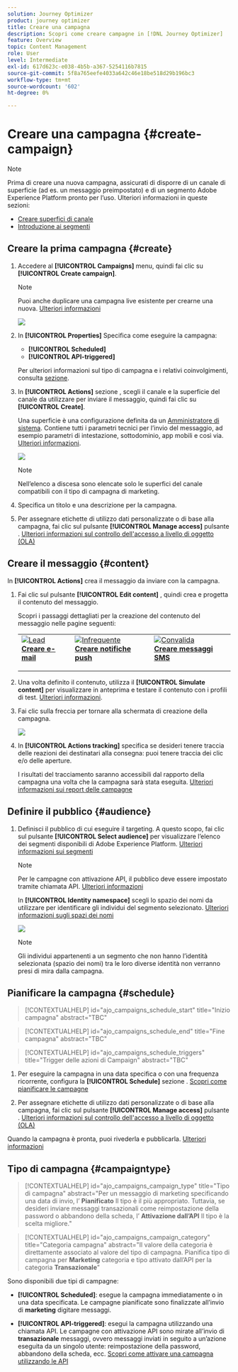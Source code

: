 ```yaml
---
solution: Journey Optimizer
product: journey optimizer
title: Creare una campagna
description: Scopri come creare campagne in [!DNL Journey Optimizer]
feature: Overview
topic: Content Management
role: User
level: Intermediate
exl-id: 617d623c-e038-4b5b-a367-5254116b7815
source-git-commit: 5f8a765eefe4033a642c46e18be518d29b196bc3
workflow-type: tm+mt
source-wordcount: '602'
ht-degree: 0%

---
```


# Creare una campagna {#create-campaign}

>[!NOTE]
>
>Prima di creare una nuova campagna, assicurati di disporre di un canale di superficie (ad es. un messaggio preimpostato) e di un segmento Adobe Experience Platform pronto per l’uso. Ulteriori informazioni in queste sezioni:
>
>* [Creare superfici di canale](../configuration/channel-surfaces.md)
>* [Introduzione ai segmenti](../segment/about-segments.md)


## Creare la prima campagna {#create}

1. Accedere al **[!UICONTROL Campaigns]** menu, quindi fai clic su **[!UICONTROL Create campaign]**.

   >[!NOTE]
   >
   >Puoi anche duplicare una campagna live esistente per crearne una nuova. [Ulteriori informazioni](modify-stop-campaign.md#duplicate)

   ![](assets/create-campaign.png)

1. In **[!UICONTROL Properties]** Specifica come eseguire la campagna:

   * **[!UICONTROL Scheduled]**
   * **[!UICONTROL API-triggered]**

   Per ulteriori informazioni sul tipo di campagna e i relativi coinvolgimenti, consulta [sezione](#campaigntype).

1. In **[!UICONTROL Actions]** sezione , scegli il canale e la superficie del canale da utilizzare per inviare il messaggio, quindi fai clic su **[!UICONTROL Create]**.

   Una superficie è una configurazione definita da un [Amministratore di sistema](../start/path/administrator.md). Contiene tutti i parametri tecnici per l’invio del messaggio, ad esempio parametri di intestazione, sottodominio, app mobili e così via. [Ulteriori informazioni](../configuration/channel-surfaces.md).

   ![](assets/create-campaign-action.png)

   >[!NOTE]
   >
   >Nell’elenco a discesa sono elencate solo le superfici del canale compatibili con il tipo di campagna di marketing.

1. Specifica un titolo e una descrizione per la campagna.

   <!--To test the content of your message, toggle the **[!UICONTROL Content experiment]** option on. This allows you to test multiple variables of a delivery on populations samples, in order to define which treatment has the biggest impact on the targeted population.[Learn more about content experiment](../campaigns/content-experiment.md).-->

1. Per assegnare etichette di utilizzo dati personalizzate o di base alla campagna, fai clic sul pulsante **[!UICONTROL Manage access]** pulsante . [Ulteriori informazioni sul controllo dell&#39;accesso a livello di oggetto (OLA)](../administration/object-based-access.md)

## Creare il messaggio {#content}

In **[!UICONTROL Actions]** crea il messaggio da inviare con la campagna.

1. Fai clic sul pulsante **[!UICONTROL Edit content]** , quindi crea e progetta il contenuto del messaggio.

   Scopri i passaggi dettagliati per la creazione del contenuto del messaggio nelle pagine seguenti:

   <table style="table-layout:fixed">
    <tr style="border: 0;">
    <td>
    <a href="../email/create-email.md">
    <img alt="Lead" src="../assets/do-not-localize/email.jpg">
    </a>
    <div><a href="../email/create-email.md"><strong>Creare e-mail</strong>
    </div>
    <p>
    </td>
    <td>
    <a href="../push/create-push.md">
      <img alt="Infrequente" src="../assets/do-not-localize/push.jpg">
    </a>
    <div>
    <a href="../push/create-push.md"><strong>Creare notifiche push</strong></a>
    </div>
    <p>
    </td>
    <td>
    <a href="../sms/create-sms.md">
      <img alt="Convalida" src="../assets/do-not-localize/sms.jpg">
    </a>
    <div>
    <a href="../sms/create-sms.md"><strong>Creare messaggi SMS</strong></a>
    </div>
    <p>
    </td>
    </tr>
    </table>

1. Una volta definito il contenuto, utilizza il **[!UICONTROL Simulate content]** per visualizzare in anteprima e testare il contenuto con i profili di test. [Ulteriori informazioni](../email/preview.md).

1. Fai clic sulla freccia per tornare alla schermata di creazione della campagna.

   ![](assets/create-campaign-design.png)

1. In **[!UICONTROL Actions tracking]** specifica se desideri tenere traccia delle reazioni dei destinatari alla consegna: puoi tenere traccia dei clic e/o delle aperture.

   I risultati del tracciamento saranno accessibili dal rapporto della campagna una volta che la campagna sarà stata eseguita. [Ulteriori informazioni sui report delle campagne](../reports/campaign-global-report.md)

## Definire il pubblico {#audience}

1. Definisci il pubblico di cui eseguire il targeting. A questo scopo, fai clic sul pulsante **[!UICONTROL Select audience]** per visualizzare l’elenco dei segmenti disponibili di Adobe Experience Platform. [Ulteriori informazioni sui segmenti](../segment/about-segments.md)

   >[!NOTE]
   >
   >Per le campagne con attivazione API, il pubblico deve essere impostato tramite chiamata API. [Ulteriori informazioni](api-triggered-campaigns.md)

   In **[!UICONTROL Identity namespace]** scegli lo spazio dei nomi da utilizzare per identificare gli individui del segmento selezionato. [Ulteriori informazioni sugli spazi dei nomi](../event/about-creating.md#select-the-namespace)

   ![](assets/create-campaign-namespace.png)

   >[!NOTE]
   >
   >Gli individui appartenenti a un segmento che non hanno l’identità selezionata (spazio dei nomi) tra le loro diverse identità non verranno presi di mira dalla campagna.

   <!--If you are are creating an API-triggered campaign, the **[!UICONTROL cURL request]** section allows you to retrieve the **[!UICONTROL Campaign ID]** to use in the API call. [Learn more](api-triggered-campaigns.md)-->

## Pianificare la campagna {#schedule}

>[!CONTEXTUALHELP]
>id="ajo_campaigns_schedule_start"
>title="Inizio campagna"
>abstract="TBC"

>[!CONTEXTUALHELP]
>id="ajo_campaigns_schedule_end"
>title="Fine campagna"
>abstract="TBC"

>[!CONTEXTUALHELP]
>id="ajo_campaigns_schedule_triggers"
>title="Trigger delle azioni di Campaign"
>abstract="TBC"

1. Per eseguire la campagna in una data specifica o con una frequenza ricorrente, configura la **[!UICONTROL Schedule]** sezione . [Scopri come pianificare le campagne](#schedule)

1. Per assegnare etichette di utilizzo dati personalizzate o di base alla campagna, fai clic sul pulsante **[!UICONTROL Manage access]** pulsante . [Ulteriori informazioni sul controllo dell&#39;accesso a livello di oggetto (OLA)](../administration/object-based-access.md)

Quando la campagna è pronta, puoi rivederla e pubblicarla. [Ulteriori informazioni](#review-activate)

## Tipo di campagna {#campaigntype}

>[!CONTEXTUALHELP]
>id="ajo_campaigns_campaign_type"
>title="Tipo di campagna"
>abstract="Per un messaggio di marketing specificando una data di invio, l’ **Pianificato** Il tipo è il più appropriato. Tuttavia, se desideri inviare messaggi transazionali come reimpostazione della password o abbandono della scheda, l’ **Attivazione dall’API** Il tipo è la scelta migliore."

>[!CONTEXTUALHELP]
>id="ajo_campaigns_campaign_category"
>title="Categoria campagna"
>abstract="Il valore della categoria è direttamente associato al valore del tipo di campagna. Pianifica tipo di campagna per **Marketing** categoria e tipo attivato dall’API per la categoria **Transazionale**"

Sono disponibili due tipi di campagne:

* **[!UICONTROL Scheduled]**: esegue la campagna immediatamente o in una data specificata. Le campagne pianificate sono finalizzate all’invio di **marketing** digitare messaggi.

* **[!UICONTROL API-triggered]**: esegui la campagna utilizzando una chiamata API. Le campagne con attivazione API sono mirate all’invio di **transazionale** messaggi, ovvero messaggi inviati in seguito a un’azione eseguita da un singolo utente: reimpostazione della password, abbandono della scheda, ecc. [Scopri come attivare una campagna utilizzando le API](api-triggered-campaigns.md)

